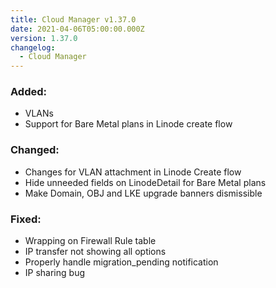 ```yaml
---
title: Cloud Manager v1.37.0
date: 2021-04-06T05:00:00.000Z
version: 1.37.0
changelog:
  - Cloud Manager
---
```


### Added:
- VLANs
- Support for Bare Metal plans in Linode create flow

### Changed:
- Changes for VLAN attachment in Linode Create flow
- Hide unneeded fields on LinodeDetail for Bare Metal plans
- Make Domain, OBJ and LKE upgrade banners dismissible

### Fixed:
- Wrapping on Firewall Rule table
- IP transfer not showing all options
- Properly handle migration_pending notification
- IP sharing bug

